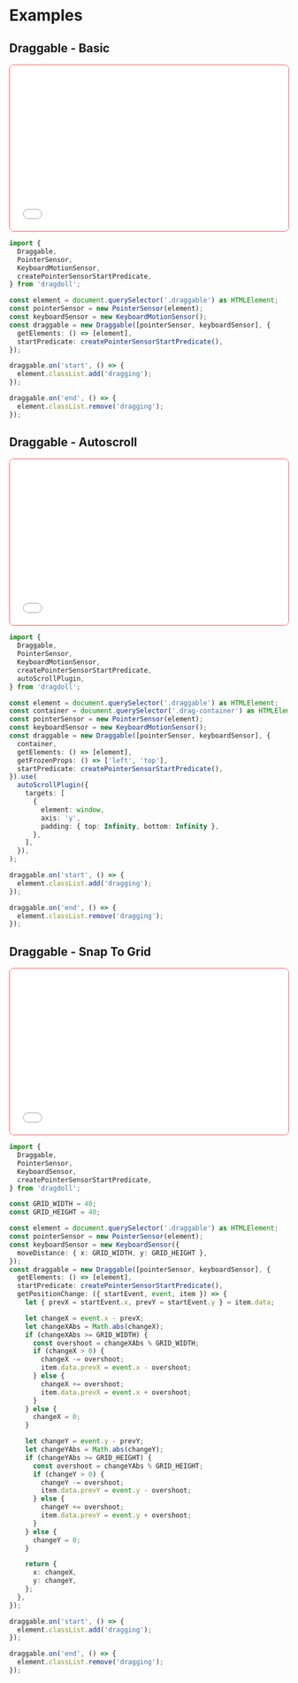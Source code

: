 # Examples

## Draggable - Basic

<iframe src="/dragdoll/examples/001-draggable-basic/index.html" style="width:100%;height: 300px; border: 1px solid #ff5555; border-radius: 8px;"></iframe>

```ts
import {
  Draggable,
  PointerSensor,
  KeyboardMotionSensor,
  createPointerSensorStartPredicate,
} from 'dragdoll';

const element = document.querySelector('.draggable') as HTMLElement;
const pointerSensor = new PointerSensor(element);
const keyboardSensor = new KeyboardMotionSensor();
const draggable = new Draggable([pointerSensor, keyboardSensor], {
  getElements: () => [element],
  startPredicate: createPointerSensorStartPredicate(),
});

draggable.on('start', () => {
  element.classList.add('dragging');
});

draggable.on('end', () => {
  element.classList.remove('dragging');
});
```

## Draggable - Autoscroll

<iframe src="/dragdoll/examples/002-draggable-autoscroll/index.html" style="width:100%;height: 300px; border: 1px solid #ff5555; border-radius: 8px;"></iframe>

```ts
import {
  Draggable,
  PointerSensor,
  KeyboardMotionSensor,
  createPointerSensorStartPredicate,
  autoScrollPlugin,
} from 'dragdoll';

const element = document.querySelector('.draggable') as HTMLElement;
const container = document.querySelector('.drag-container') as HTMLElement;
const pointerSensor = new PointerSensor(element);
const keyboardSensor = new KeyboardMotionSensor();
const draggable = new Draggable([pointerSensor, keyboardSensor], {
  container,
  getElements: () => [element],
  getFrozenProps: () => ['left', 'top'],
  startPredicate: createPointerSensorStartPredicate(),
}).use(
  autoScrollPlugin({
    targets: [
      {
        element: window,
        axis: 'y',
        padding: { top: Infinity, bottom: Infinity },
      },
    ],
  }),
);

draggable.on('start', () => {
  element.classList.add('dragging');
});

draggable.on('end', () => {
  element.classList.remove('dragging');
});
```

## Draggable - Snap To Grid

<iframe src="/dragdoll/examples/003-draggable-snap-to-grid/index.html" style="width:100%;height: 300px; border: 1px solid #ff5555; border-radius: 8px;"></iframe>

```ts
import {
  Draggable,
  PointerSensor,
  KeyboardSensor,
  createPointerSensorStartPredicate,
} from 'dragdoll';

const GRID_WIDTH = 40;
const GRID_HEIGHT = 40;

const element = document.querySelector('.draggable') as HTMLElement;
const pointerSensor = new PointerSensor(element);
const keyboardSensor = new KeyboardSensor({
  moveDistance: { x: GRID_WIDTH, y: GRID_HEIGHT },
});
const draggable = new Draggable([pointerSensor, keyboardSensor], {
  getElements: () => [element],
  startPredicate: createPointerSensorStartPredicate(),
  getPositionChange: ({ startEvent, event, item }) => {
    let { prevX = startEvent.x, prevY = startEvent.y } = item.data;

    let changeX = event.x - prevX;
    let changeXAbs = Math.abs(changeX);
    if (changeXAbs >= GRID_WIDTH) {
      const overshoot = changeXAbs % GRID_WIDTH;
      if (changeX > 0) {
        changeX -= overshoot;
        item.data.prevX = event.x - overshoot;
      } else {
        changeX += overshoot;
        item.data.prevX = event.x + overshoot;
      }
    } else {
      changeX = 0;
    }

    let changeY = event.y - prevY;
    let changeYAbs = Math.abs(changeY);
    if (changeYAbs >= GRID_HEIGHT) {
      const overshoot = changeYAbs % GRID_HEIGHT;
      if (changeY > 0) {
        changeY -= overshoot;
        item.data.prevY = event.y - overshoot;
      } else {
        changeY += overshoot;
        item.data.prevY = event.y + overshoot;
      }
    } else {
      changeY = 0;
    }

    return {
      x: changeX,
      y: changeY,
    };
  },
});

draggable.on('start', () => {
  element.classList.add('dragging');
});

draggable.on('end', () => {
  element.classList.remove('dragging');
});
```
